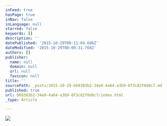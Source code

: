 ```yaml
---
inFeed: true
hasPage: true
inNav: false
inLanguage: null
starred: false
keywords: []
description: ''
datePublished: '2015-10-29T00:11:04.686Z'
dateModified: '2015-10-29T00:09:31.768Z'
authors: []
publisher:
  name: null
  domain: null
  url: null
  favicon: null
title: ''
sourcePath: _posts/2015-10-29-b69383b2-34e0-4a64-a3b9-0f3c82f0d0c7.md
published: true
url: b69383b2-34e0-4a64-a3b9-0f3c82f0d0c7/index.html
_type: Article

---
```

![](https://the-grid-user-content.s3-us-west-2.amazonaws.com/22db509d-2888-4369-b196-5b217f02237a.png)